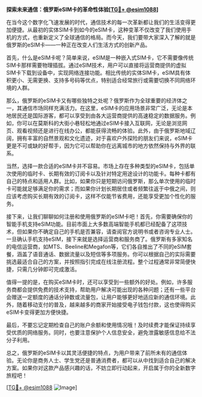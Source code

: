**探索未来通信：俄罗斯eSIM卡的革命性体验[[TG💪+ @esim1088](https://t.me/s/esim1088)]**

在当今这个数字化飞速发展的时代，通信技术的每一次革新都让我们的生活变得更加便捷。从最初的实体SIM卡到如今的eSIM卡，这种变革不仅改变了我们使用手机的方式，也重新定义了全球通信的格局。而今天，我们要带大家深入了解的就是俄罗斯的eSIM卡——一种正在改变人们生活方式的创新产品。

首先，什么是eSIM卡呢？简单来说，eSIM是一种嵌入式SIM卡，它不需要像传统SIM卡那样需要物理插拔。通过eSIM技术，用户可以直接将运营商提供的虚拟SIM卡下载到设备中，实现网络连接功能。相比传统的实体SIM卡，eSIM具有体积更小、无需更换、支持多号码等优点，特别适合经常旅行或需要切换不同网络环境的人群。

那么，俄罗斯的eSIM卡又有哪些独特之处呢？俄罗斯作为全球重要的经济体之一，其通信市场同样充满活力。在这里，eSIM卡的应用场景非常广泛，无论是本地居民还是国际游客，都可以享受到由各大运营商提供的高速稳定的数据服务。例如，你可以在莫斯科的大街小巷轻松地通过eSIM卡接入互联网，无论是浏览网页、观看视频还是进行在线办公，都能获得流畅的体验。此外，由于俄罗斯地域辽阔，拥有丰富的自然景观和文化遗迹，对于喜欢户外探险的朋友们来说，eSIM卡更是不可或缺的好帮手，因为它可以帮助你在远离城市的地方依然保持与外界的联系。

当然，选择一款合适的eSIM卡并不容易。市场上存在多种类型的eSIM卡，包括单次使用的临时卡、长期有效的订阅卡以及针对特定用途设计的功能卡。每种卡都有自己的特点和适用人群。比如，如果你只是短期访问俄罗斯，那么单次使用的临时卡可能就足够满足你的需求；而如果你计划长期居住或者频繁往返于中俄之间，则应该考虑购买长期有效的订阅卡，这样不仅能节省费用，还能享受更加个性化的服务。

接下来，让我们聊聊如何注册和使用俄罗斯的eSIM卡吧！首先，你需要确保你的智能手机支持eSIM功能。目前市面上大多数高端智能手机都已经配备了这项技术，但如果你不确定自己的手机是否兼容，请查阅官方说明书或者咨询专业人士。一旦确认手机支持eSIM，接下来就是选择运营商和服务商了。俄罗斯有多家知名的电信运营商，如MTS、Beeline和Megafon等，它们各自推出了不同的eSIM套餐，涵盖了语音通话、数据流量以及短信等多项服务。你可以根据自己的实际需要挑选最适合自己的方案，并按照指引完成在线注册流程。整个过程通常非常简便快捷，只需几分钟即可完成激活。

值得一提的是，在购买eSIM卡时，还可以享受到一些额外的好处。例如，许多服务商都会提供免费的技术支持，帮助用户解决可能出现的各种问题；还有一些平台会赠送一定额度的通话分钟数或流量包，让用户能够更好地适应新的通信环境。此外，随着移动支付的普及，越来越多的商家开始接受电子钱包付款，这也使得购买eSIM卡变得更加方便快捷。

最后，不要忘记定期检查自己的账户余额和使用情况哦！及时续费才能保证持续享受优质的网络服务。同时，也要注意保护个人信息安全，避免泄露敏感信息给不法分子利用。

总之，俄罗斯的eSIM卡以其灵活便捷的特点，为用户带来了前所未有的通信体验。无论你是商务人士、学生党还是普通消费者，都可以从中找到适合自己的解决方案。如果你对这款产品感兴趣的话，不妨立即行动起来，开启属于你的全新数字旅程吧！

[[TG💪+ @esim1088](https://t.me/s/esim1088) ![Image](https://i.postimg.cc/4NQfJmqS/Snipaste-2025-05-13-00-14-12.png)]